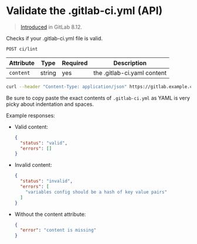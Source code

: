 # Validate the .gitlab-ci.yml (API)

> [Introduced][ce-5953] in GitLab 8.12.

Checks if your .gitlab-ci.yml file is valid.

```
POST ci/lint
```

| Attribute  | Type    | Required | Description |
| ---------- | ------- | -------- | -------- |
| `content`  | string    | yes      | the .gitlab-ci.yaml content|

```bash
curl --header "Content-Type: application/json" https://gitlab.example.com/api/v4/ci/lint --data '{"content": "{ \"image\": \"ruby:2.1\", \"services\": [\"postgres\"], \"before_script\": [\"gem install bundler\", \"bundle install\", \"bundle exec rake db:create\"], \"variables\": {\"DB_NAME\": \"postgres\"}, \"types\": [\"test\", \"deploy\", \"notify\"], \"rspec\": { \"script\": \"rake spec\", \"tags\": [\"ruby\", \"postgres\"], \"only\": [\"branches\"]}}"}'
```

Be sure to copy paste the exact contents of `.gitlab-ci.yml` as YAML is very picky about indentation and spaces.

Example responses:

* Valid content:

    ```json
    {
      "status": "valid",
      "errors": []
    }
    ```

* Invalid content:

    ```json
    {
      "status": "invalid",
      "errors": [
        "variables config should be a hash of key value pairs"
      ]
    }
    ```

* Without the content attribute:

    ```json
    {
      "error": "content is missing"
    }
    ```

[ce-5953]: https://gitlab.com/gitlab-org/gitlab-ce/merge_requests/5953
